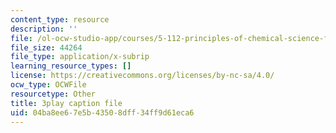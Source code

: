```yaml
---
content_type: resource
description: ''
file: /ol-ocw-studio-app/courses/5-112-principles-of-chemical-science-fall-2005/04ba8ee67e5b43508dff34ff9d61eca6_4xRS6bdFsVM.srt
file_size: 44264
file_type: application/x-subrip
learning_resource_types: []
license: https://creativecommons.org/licenses/by-nc-sa/4.0/
ocw_type: OCWFile
resourcetype: Other
title: 3play caption file
uid: 04ba8ee6-7e5b-4350-8dff-34ff9d61eca6
---
```

